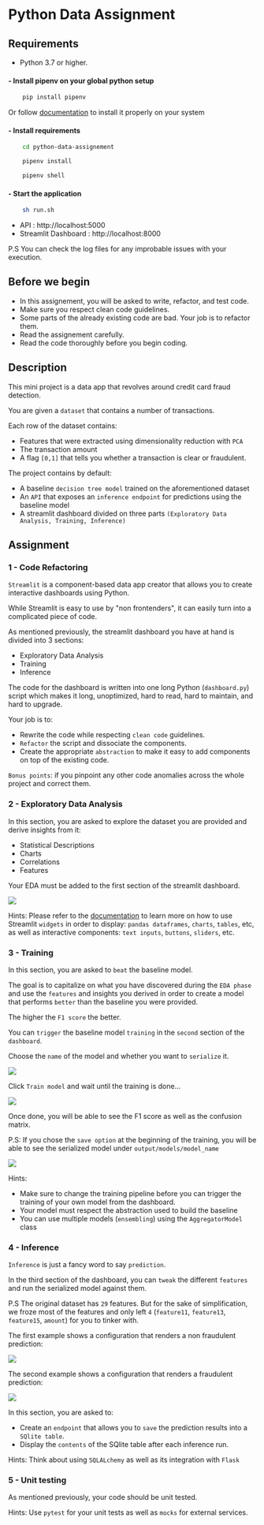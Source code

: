 # Python Data Assignment 

## Requirements
- Python 3.7 or higher.
#### - Install pipenv on your global python setup
```Python
    pip install pipenv 
```
Or follow [documentation](https://pipenv.pypa.io/en/latest/install/) to install it properly on your system
#### - Install requirements
```sh
    cd python-data-assignement
```
```Python
    pipenv install
```
```Python
    pipenv shell
```
#### - Start the application
```sh
    sh run.sh
```
- API : http://localhost:5000
- Streamlit Dashboard : http://localhost:8000

P.S You can check the log files for any improbable issues with your execution.
## Before we begin
- In this assignement, you will be asked to write, refactor, and test code. 
- Make sure you respect clean code guidelines.
- Some parts of the already existing code are bad. Your job is to refactor them.
- Read the assignement carefully.
- Read the code thoroughly before you begin coding.

## Description
This mini project is a data app that revolves around credit card fraud detection.

You are given a `dataset` that contains a number of transactions.

Each row of the dataset contains:
- Features that were extracted using dimensionality reduction with `PCA` 
- The transaction amount
- A flag `[0,1]` that tells you whether a transaction is clear or fraudulent.

The project contains by default:
- A baseline `decision tree model` trained on the aforementioned dataset
- An `API` that exposes an `inference endpoint` for predictions using the baseline model
- A streamlit dashboard divided on three parts `(Exploratory Data Analysis, Training, Inference)`

## Assignment
### 1 - Code Refactoring
`Streamlit` is a component-based data app creator that allows you to create interactive dashboards using Python. 

While Streamlit is easy to use by "non frontenders", it can easily turn into a complicated piece of code.

As mentioned previously, the streamlit dashboard you have at hand is divided into 3 sections:
- Exploratory Data Analysis
- Training
- Inference

The code for the dashboard is written into one long Python (`dashboard.py`) script which makes it long, unoptimized, hard to read, hard to maintain, and hard to upgrade.

Your job is to:
- Rewrite the code while respecting `clean code` guidelines.
- `Refactor` the script and dissociate the components.
- Create the appropriate `abstraction` to make it easy to add components on top of the existing code.

`Bonus points`: if you pinpoint any other code anomalies across the whole project and correct them. 
### 2 - Exploratory Data Analysis
In this section, you are asked to explore the dataset you are provided and derive insights from it:
- Statistical Descriptions
- Charts
- Correlations
- Features

Your EDA must be added to the first section of the streamlit dashboard.

![](./input/static/eda.png)

Hints: Please refer to the [documentation](https://docs.streamlit.io/library/api-reference) to learn more on how to use Streamlit `widgets` in order to display: `pandas dataframes`, `charts`, `tables`, etc, as well as interactive components: `text inputs`, `buttons`, `sliders`, etc.

### 3 - Training 
In this section, you are asked to `beat` the baseline model. 

The goal is to capitalize on what you have discovered during the `EDA phase` and use the `features` and insights you derived in order to create a model that performs `better` than the baseline you were provided.

The higher the `F1 score` the better.

You can `trigger` the baseline model `training` in the `second` section of the `dashboard`.

Choose the `name` of the model and whether you want to `serialize` it.

![](./input/static/training.png)

Click `Train model` and wait until the training is done...

![](./input/static/training_current.png)

Once done, you will be able to see the F1 score as well as the confusion matrix.

P.S: If you chose the `save option` at the beginning of the training, you will be able to see the serialized model under `output/models/model_name`

![](./input/static/training_results.png)

Hints: 
- Make sure to change the training pipeline before you can trigger the training of your own model from the dashboard. 
- Your model must respect the abstraction used to build the baseline
- You can use multiple models (`ensembling`) using the `AggregatorModel` class

### 4 - Inference

`Inference` is just a fancy word to say `prediction`.

In the third section of the dashboard, you can `tweak` the different `features` and run the serialized model against them.

P.S The original dataset has `29` features. But for the sake of simplification, we froze most of the features and only left `4` (`feature11`, `feature13`, `feature15`, `amount`) for you to tinker with.

The first example shows a configuration that renders a non fraudulent prediction:

![](./input/static/inference_clear.png)

The second example shows a configuration that renders a fraudulent prediction:

![](./input/static/inference_fraudulent.png)

In this section, you are asked to: 
- Create an `endpoint` that allows you to `save` the prediction results into a `SQlite table`.
- Display the `contents` of the SQlite table after each inference run.

Hints: Think about using `SQLALchemy` as well as its integration with `Flask`

### 5 - Unit testing

As mentioned previously, your code should be unit tested. 

Hints: Use `pytest` for your unit tests as well as `mocks` for external services.
